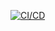 [![CI/CD](https://github.com/Jorge382/cloud-resources/blob/develop/.github/workflows/prueba.yml/badge.svg)](https://github.com/Jorge382/cloud-resources/blob/develop/.github/workflows/prueba.yml/prueba.yml)



